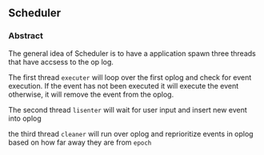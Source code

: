 ## Scheduler

### Abstract
The general idea of Scheduler is to have a application spawn three threads that have accsess to the op log. 

The first thread `executer` will loop over the first oplog and check for event execution. If the event has not been executed it will execute the event otherwise, it will remove the event from the oplog.

The second thread `lisenter` will wait for user input and insert new event into oplog

the third thread `cleaner` will run over oplog and reprioritize events in oplog based on how far away they are from `epoch`
